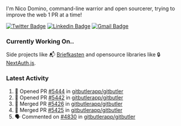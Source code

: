 
I'm Nico Domino, command-line warrior and open sourcerer, trying to improve the web 1 PR at a time!

[![Twitter Badge](https://img.shields.io/badge/-@ndom91-1ca0f1?style=flat-square&labelColor=1ca0f1&logo=twitter&logoColor=white&link=https://twitter.com/ndom91)](https://twitter.com/ndom91) [![Linkedin Badge](https://img.shields.io/badge/-ndom91-blue?style=flat-square&logo=Linkedin&logoColor=white&link=https://www.linkedin.com/in/ndom91/)](https://www.linkedin.com/in/ndom91/) [![Gmail Badge](https://img.shields.io/badge/-yo@ndo.dev-c14438?style=flat-square&logo=mail.ru&logoColor=white&link=mailto:yo@ndo.dev)](mailto:yo@ndo.dev)

### Currently Working On..

Side projects like 📬 [Briefkasten](https://briefkastenhq.com) and opensource libraries like 🔒 [NextAuth.js](https://github.com/nextauthjs/next-auth).

<!--START_SECTION_PROFILE_VIEWS:readme-info-->
<!--END_SECTION_PROFILE_VIEWS:readme-info-->

<!--START_SECTION_DAILY_COMMIT:readme-info-->
<!--END_SECTION_DAILY_COMMIT:readme-info-->

<!--START_SECTION_WEEKLY_COMMIT:readme-info-->
<!--END_SECTION_WEEKLY_COMMIT:readme-info-->

### Latest Activity

<!--START_SECTION:activity-->
1. 💪 Opened PR [#5444](https://github.com/gitbutlerapp/gitbutler/pull/5444) in [gitbutlerapp/gitbutler](https://github.com/gitbutlerapp/gitbutler)
2. 💪 Opened PR [#5442](https://github.com/gitbutlerapp/gitbutler/pull/5442) in [gitbutlerapp/gitbutler](https://github.com/gitbutlerapp/gitbutler)
3. 🎉 Merged PR [#5426](https://github.com/gitbutlerapp/gitbutler/pull/5426) in [gitbutlerapp/gitbutler](https://github.com/gitbutlerapp/gitbutler)
4. 🎉 Merged PR [#5425](https://github.com/gitbutlerapp/gitbutler/pull/5425) in [gitbutlerapp/gitbutler](https://github.com/gitbutlerapp/gitbutler)
5. 🗣 Commented on [#4830](https://github.com/gitbutlerapp/gitbutler/issues/4830#issuecomment-2456535803) in [gitbutlerapp/gitbutler](https://github.com/gitbutlerapp/gitbutler)
<!--END_SECTION:activity-->
